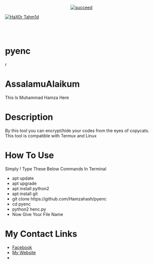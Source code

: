 <p align="center">
<a href="#"><img title="succeed" src="https://img.shields.io/badge/deobfuscating-succeed-green?colorB=%23017e40&style=for-the-badge"></a>
</p>
<p align="left">
<a href="https://github.com/hax0rtahm1d"><img title="HaX0r Tahm1d" src="https://img.shields.io/badge/By-HaX0r%20Tahm1d-blue?style=for-the-badge&logo=github"></a>
</p>
<br/><br/>

# pyenc
r<h1>AssalamuAlaikum</h1>
<p>This Is Muhammad Hamza Here</p>
<h1>Description</h1>
<p>By this tool you can encrypt/hide your codes from the eyes of copycats. This tool is compatible with Termux and Linux</p>
<h1>How To Use</h1>
<p>Simply ! Type These Below Commands In Terminal </p>
<ul>
    <li>apt update</li>
    <li>apt upgrade</li>
    <li>apt install python2</li>
    <li>apt install git</li>
    <li>git clone https://github.com/Hamzahash/pyenc</li>
    <li>cd pyenc</li>
    <li>python2 henc.py</li>
    <li>Now Give Your File Name</li>
</ul>
<h1>My Contact Links</h1>
<ul>
    <li><a href="www.facebook.com/muhammad.hamza1626">Facebook</a></li>
    <li><a href="https://muhammad.hamza365.byethost7.com">My Website</a></li>
    <li><a href="https
</ul>
<h1>Disclaimer</h1>
<p>This Tool Is For Educational Purpose Only.Iam Not Responsible For Any Kind Of Lose By This Script.Use It On Your Own Risk</p>
